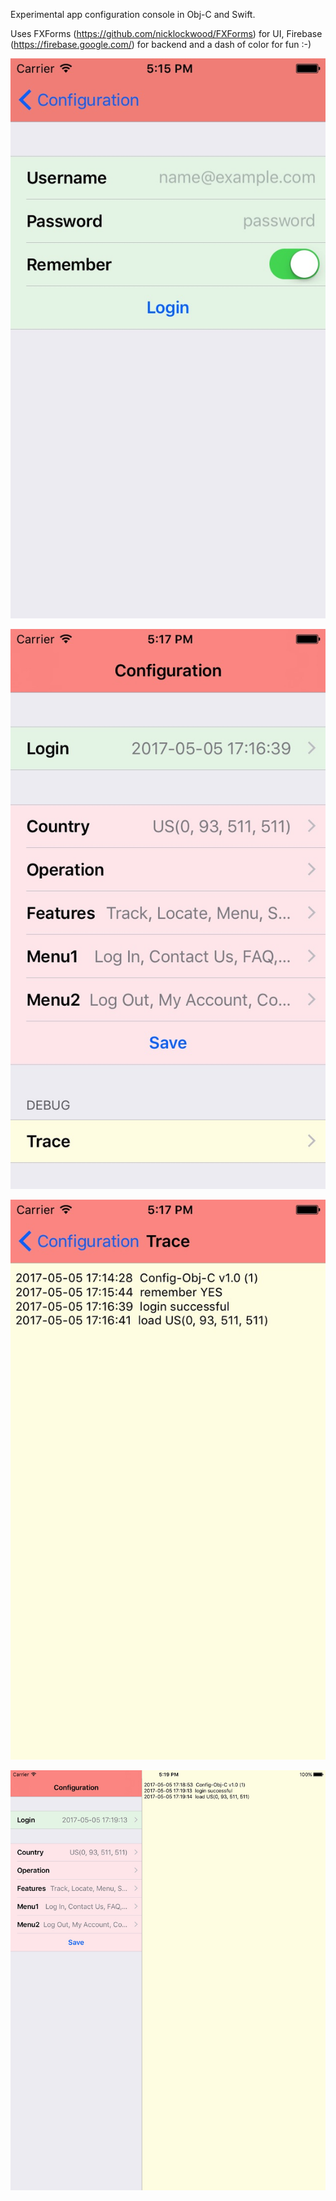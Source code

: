 Experimental app configuration console in Obj-C and Swift.

Uses 
 FXForms (https://github.com/nicklockwood/FXForms) for UI, 
 Firebase (https://firebase.google.com/) for backend
 and a dash of color for fun :-)

![Screenshot 1 iPhone](https://github.com/swell-pixel/Config/blob/master/1-Login.jpg)

![Screenshot 2 iPhone](https://github.com/swell-pixel/Config/blob/master/2-Configuration.jpg)

![Screenshot 3 iPhone](https://github.com/swell-pixel/Config/blob/master/3-Trace.jpg)

![Screenshot 4 iPad ](https://github.com/swell-pixel/Config/blob/master/4-Configuration.jpg)

